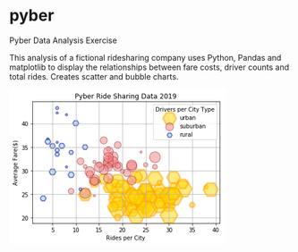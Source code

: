 # pyber
Pyber Data Analysis Exercise

This analysis of a fictional ridesharing company uses Python,  Pandas and matplotlib to display the relationships between fare costs, driver counts and total rides.  Creates scatter and bubble charts.


![image](https://github.com/dcpatti/pyber/blob/master/pyber.png)
